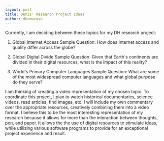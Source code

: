 ```yaml
---
layout: post
title: Denis' Research Project Ideas
author: dkomarovo
---
```


Currently, I am deciding between these topics for my DH research project:

1. Global Internet Access
      Sample Question: How does Internet access and quality differ across the globe?

2. Global Digital Divide
      Sample Question: Given that Earth's continents are divided in their digital resources, what is the impact of this reality?

3. World's Primary Computer Languages
      Sample Question: What are some of the most widespread computer languages and what global purpose do they serve?
 
I am thinking of creating a video representation of my chosen topic. To coordinate this project, I plan to watch historical
documentaries, science videos, read articles, find images, etc. I will include my own commentary over the appropriate resources,
creatively combining them into a video format. I believe this to be the most interesting representation of my research because
it allows for more than the interaction between thoughts, pen, and paper. It allows the the use of digital resources to stimulate ideas, 
while utilizing various software programs to provide for an exceptional project experience and result.
